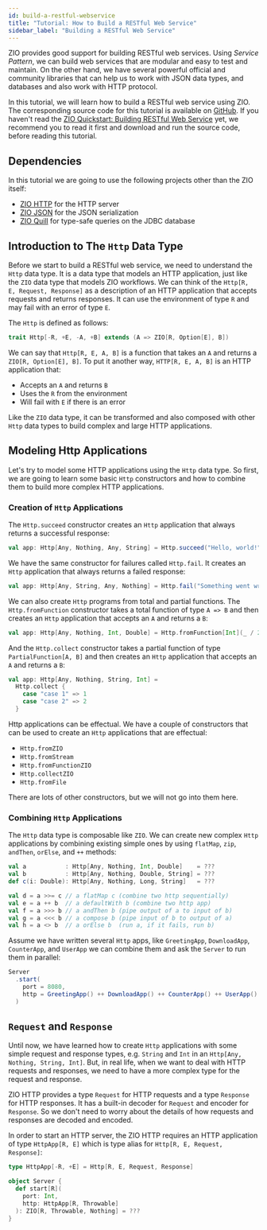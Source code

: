 ```yaml
---
id: build-a-restful-webservice
title: "Tutorial: How to Build a RESTful Web Service"
sidebar_label: "Building a RESTful Web Service"
---
```


ZIO provides good support for building RESTful web services. Using _Service Pattern_, we can build web services that are modular and easy to test and maintain. On the other hand, we have several powerful official and community libraries that can help us to work with JSON data types, and databases and also work with HTTP protocol.

In this tutorial, we will learn how to build a RESTful web service using ZIO. The corresponding source code for this tutorial is available on [GitHub](https://github.com/zio/zio-quickstart-restful-webservice). If you haven't read the [ZIO Quickstart: Building RESTful Web Service](../quickstarts/build-a-restful-webservice.md) yet, we recommend you to read it first and download and run the source code, before reading this tutorial.

## Dependencies

In this tutorial we are going to use the following projects other than the ZIO itself:

- [ZIO HTTP](https://dream11.github.io/zio-http/) for the HTTP server
- [ZIO JSON](https://zio.github.io/zio-json/) for the JSON serialization
- [ZIO Quill](https://zio.github.io/zio-quill/) for type-safe queries on the JDBC database

## Introduction to The `Http` Data Type

Before we start to build a RESTful web service, we need to understand the `Http` data type. It is a data type that models an HTTP application, just like the `ZIO` data type that models ZIO workflows. We can think of the `Http[R, E, Request, Response]` as a description of an HTTP application that accepts requests and returns responses. It can use the environment of type `R` and may fail with an error of type `E`.

The `Http` is defined as follows:

```scala
trait Http[-R, +E, -A, +B] extends (A => ZIO[R, Option[E], B])
```

We can say that `Http[R, E, A, B]` is a function that takes an `A` and returns a `ZIO[R, Option[E], B]`. To put it another way, `HTTP[R, E, A, B]` is an HTTP application that:
- Accepts an `A` and returns `B`
- Uses the `R` from the environment
- Will fail with `E` if there is an error

Like the `ZIO` data type, it can be transformed and also composed with other `Http` data types to build complex and large HTTP applications.

## Modeling Http Applications

Let's try to model some HTTP applications using the `Http` data type. So first, we are going to learn some basic `Http` constructors and how to combine them to build more complex HTTP applications.

### Creation of `Http` Applications

The `Http.succeed` constructor creates an `Http` application that always returns a successful response:

```scala
val app: Http[Any, Nothing, Any, String] = Http.succeed("Hello, world!")
```

We have the same constructor for failures called `Http.fail`. It creates an `Http` application that always returns a failed response:

```scala
val app: Http[Any, String, Any, Nothing] = Http.fail("Something went wrong")
```

We can also create `Http` programs from total and partial functions. The `Http.fromFunction` constructor takes a total function of type `A => B` and then creates an `Http` application that accepts an `A` and returns a `B`:

```scala
val app: Http[Any, Nothing, Int, Double] = Http.fromFunction[Int](_ / 2.0)
```

And the `Http.collect` constructor takes a partial function of type `PartialFunction[A, B]` and then creates an `Http` application that accepts an `A` and returns a `B`:

```scala
val app: Http[Any, Nothing, String, Int] =
  Http.collect {
    case "case 1" => 1
    case "case 2" => 2
  }
``` 

Http applications can be effectual. We have a couple of constructors that can be used to create an `Http` applications that are effectual:

- `Http.fromZIO`
- `Http.fromStream`
- `Http.fromFunctionZIO`
- `Http.collectZIO`
- `Http.fromFile`

There are lots of other constructors, but we will not go into them here.

### Combining `Http` Applications

The `Http` data type is composable like `ZIO`. We can create new complex `Http` applications by combining existing simple ones by using `flatMap`, `zip`, `andThen`, `orElse`, and `++` methods:

```scala
val a           : Http[Any, Nothing, Int, Double]    = ???
val b           : Http[Any, Nothing, Double, String] = ???
def c(i: Double): Http[Any, Nothing, Long, String]   = ???

val d = a >>= c // a flatMap c (combine two http sequentially)
val e = a ++ b  // a defaultWith b (combine two http app)
val f = a >>> b // a andThen b (pipe output of a to input of b)
val g = a <<< b // a compose b (pipe input of b to output of a)
val h = a <> b  // a orElse b  (run a, if it fails, run b)
```

Assume we have written several `Http` apps, like `GreetingApp`, `DownloadApp`, `CounterApp`, and `UserApp` we can combine them and ask the `Server` to run them in parallel:

```scala
Server
  .start(
    port = 8080,
    http = GreetingApp() ++ DownloadApp() ++ CounterApp() ++ UserApp()
  )
```

## `Request` and `Response`

Until now, we have learned how to create `Http` applications with some simple request and response types, e.g. `String` and `Int` in an `Http[Any, Nothing, String, Int]`. But, in real life, when we want to deal with HTTP requests and responses, we need to have a more complex type for the request and response.

ZIO HTTP provides a type `Request` for HTTP requests and a type `Response` for HTTP responses. It has a built-in decoder for `Request` and encoder for `Response`. So we don't need to worry about the details of how requests and responses are decoded and encoded.

In order to start an HTTP server, the ZIO HTTP requires an HTTP application of type `HttpApp[R, E]` which is type alias for `Http[R, E, Request, Response]`:

```scala
type HttpApp[-R, +E] = Http[R, E, Request, Response]

object Server {
  def start[R](
    port: Int,
    http: HttpApp[R, Throwable]
  ): ZIO[R, Throwable, Nothing] = ???
}
```
